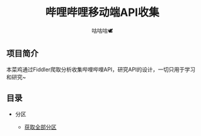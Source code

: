 <center><h1>哔哩哔哩移动端API收集</h1></center>



<center> 咕咕咕🕊</center>

## 项目简介

本菜鸡通过Fiddler爬取分析收集哔哩哔哩API，研究API的设计，一切只用于学习和研究~







## 目录



- 分区

  - [获取全部分区](./获取分区.md)

  

  





